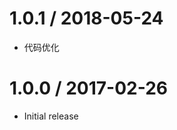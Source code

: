 1.0.1 / 2018-05-24
==================

  * 代码优化


1.0.0 / 2017-02-26
==================

  * Initial release
